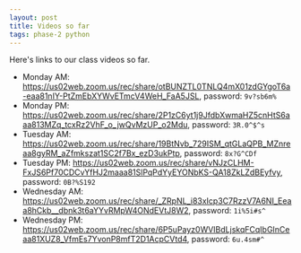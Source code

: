 ```yaml
---
layout: post
title: Videos so far
tags: phase-2 python
---
```


Here's links to our class videos so far.

* Monday AM: https://us02web.zoom.us/rec/share/otBUNZTL0TNLQ4mX01zdGYgoT6a-eaa81nIY-PtZmEbXYWvETmcV4WeH_FaA5JSL, password: `9v?sb6m%`
* Monday PM: https://us02web.zoom.us/rec/share/2P1zC6yt1j9JfdbXwmaHZ5cnHtS6aaa813MZq_tcxRz2VhF_o_jwQvMzUP_o2Mdu, password: `3R.0^$^s`
* Tuesday AM: https://us02web.zoom.us/rec/share/19BtNvb_729ISM_qtGLaQPB_MZnreaa8gyRM_aZfmkszat1SC2f7Bx_ezD3ukPtp, password: `8x?G^CDf`
* Tuesday PM: https://us02web.zoom.us/rec/share/vNJzCLHM-FxJS6Pf70CDCvYfHJ2maaa81SlPqPdYyEYONbKS-QA18ZkLZdBEyfvy, password: `0B?%S192`
* Wednesday AM: https://us02web.zoom.us/rec/share/_ZRpNL_i83xIcp3C7RzzV7A6NI_Eeaa8hCkb__dbnk3t6aYYvRMpW4ONdEVtJ8W2, password: `1i%5i#s^`
* Wednesday PM: https://us02web.zoom.us/rec/share/6P5uPayz0WVIBdLjskqFCqIbGInCeaa81XUZ8_VfmEs7YvonP8mfT2D1AcpCVtd4, password: `6u.4sm#^`
